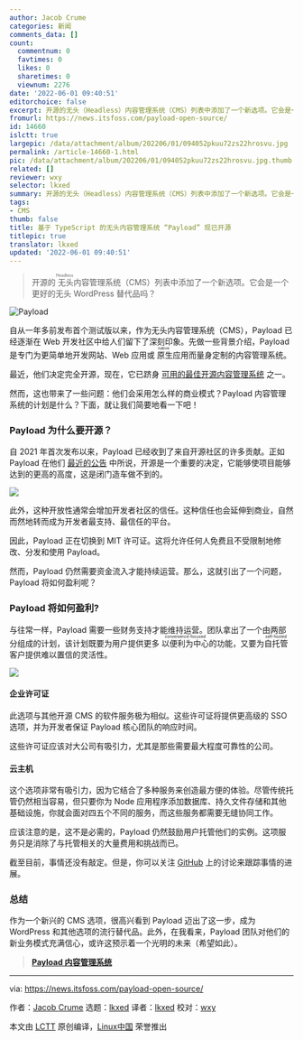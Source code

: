 ```yaml
---
author: Jacob Crume
categories: 新闻
comments_data: []
count:
  commentnum: 0
  favtimes: 0
  likes: 0
  sharetimes: 0
  viewnum: 2276
date: '2022-06-01 09:40:51'
editorchoice: false
excerpt: 开源的无头（Headless）内容管理系统（CMS）列表中添加了一个新选项。它会是一个更好的无头 WordPress 替代品吗？
fromurl: https://news.itsfoss.com/payload-open-source/
id: 14660
islctt: true
largepic: /data/attachment/album/202206/01/094052pkuu72zs22hrosvu.jpg
permalink: /article-14660-1.html
pic: /data/attachment/album/202206/01/094052pkuu72zs22hrosvu.jpg.thumb.jpg
related: []
reviewer: wxy
selector: lkxed
summary: 开源的无头（Headless）内容管理系统（CMS）列表中添加了一个新选项。它会是一个更好的无头 WordPress 替代品吗？
tags:
- CMS
thumb: false
title: 基于 TypeScript 的无头内容管理系统 “Payload” 现已开源
titlepic: true
translator: lkxed
updated: '2022-06-01 09:40:51'
---
```



> 
> 开源的<ruby> 无头 <rt>  Headless </rt></ruby>内容管理系统（CMS）列表中添加了一个新选项。它会是一个更好的无头 WordPress 替代品吗？
> 
> 
> 


![Payload](/data/attachment/album/202206/01/094052pkuu72zs22hrosvu.jpg)


自从一年多前发布首个测试版以来，作为无头内容管理系统（CMS），Payload 已经逐渐在 Web 开发社区中给人们留下了深刻印象。先做一些背景介绍，Payload 是专门为更简单地开发网站、Web 应用或<ruby> 原生 <rt>  native </rt></ruby>应用而量身定制的内容管理系统。


最近，他们决定完全开源，现在，它已跻身 [可用的最佳开源内容管理系统](https://itsfoss.com/open-source-cms/) 之一。


然而，这也带来了一些问题：他们会采用怎么样的商业模式？Payload 内容管理系统的计划是什么？下面，就让我们简要地看一下吧！


### Payload 为什么要开源？


自 2021 年首次发布以来，Payload 已经收到了来自开源社区的许多贡献。正如 Payload 在他们 [最近的公告](https://payloadcms.com/blog/open-source) 中所说，开源是一个重要的决定，它能够使项目能够达到的更高的高度，这是闭门造车做不到的。


![](/data/attachment/album/202206/01/094053rsv7b4nyyx1gsssc.png)


此外，这种开放性通常会增加开发者社区的信任。这种信任也会延伸到商业，自然而然地转而成为开发者最支持、最信任的平台。


因此，Payload 正在切换到 MIT 许可证。这将允许任何人免费且不受限制地修改、分发和使用 Payload。


然而，Payload 仍然需要资金流入才能持续运营。那么，这就引出了一个问题，Payload 将如何盈利呢？


### Payload 将如何盈利?


与往常一样，Payload 需要一些财务支持才能维持运营。团队拿出了一个由两部分组成的计划，该计划既要为用户提供更多 <ruby> 以便利为中心 <rt>  convenience-focused </rt> <ruby>  的功能，又要为  <ruby>   自托管   <rt>    self-hosted   </rt>  </ruby>  客户提供难以置信的灵活性。 </ruby></ruby>


![](/data/attachment/album/202206/01/094053z4kykx5mzsox5f00.jpg)


#### 企业许可证


此选项与其他开源 CMS 的软件服务极为相似。这些许可证将提供更高级的 SSO 选项，并为开发者保证 Payload 核心团队的响应时间。


这些许可证应该对大公司有吸引力，尤其是那些需要最大程度可靠性的公司。


#### 云主机


这个选项非常有吸引力，因为它结合了多种服务来创造最方便的体验。尽管传统托管仍然相当容易，但只要你为 Node 应用程序添加数据库、持久文件存储和其他基础设施，你就会面对四五个不同的服务，而这些服务都需要无缝协同工作。


应该注意的是，这不是必需的，Payload 仍然鼓励用户托管他们的实例。这项服务只是消除了与托管相关的大量费用和挑战而已。


截至目前，事情还没有敲定。但是，你可以关注 [GitHub](https://github.com/payloadcms/payload) 上的讨论来跟踪事情的进展。


### 总结


作为一个新兴的 CMS 选项，很高兴看到 Payload 迈出了这一步，成为 WordPress 和其他选项的流行替代品。此外，在我看来，Payload 团队对他们的新业务模式充满信心，或许这预示着一个光明的未来（希望如此）。



> 
> **[Payload 内容管理系统](https://payloadcms.com/)**
> 
> 
> 




---


via: <https://news.itsfoss.com/payload-open-source/>


作者：[Jacob Crume](https://news.itsfoss.com/author/jacob/) 选题：[lkxed](https://github.com/lkxed) 译者：[lkxed](https://github.com/lkxed) 校对：[wxy](https://github.com/wxy)


本文由 [LCTT](https://github.com/LCTT/TranslateProject) 原创编译，[Linux中国](https://linux.cn/) 荣誉推出